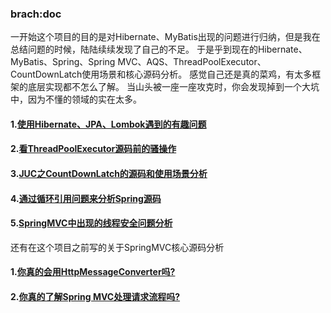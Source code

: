 ### brach:doc
一开始这个项目的目的是对Hibernate、MyBatis出现的问题进行归纳，但是我在总结问题的时候，陆陆续续发现了自己的不足。
于是乎到现在的Hibernate、MyBatis、Spring、Spring MVC、AQS、ThreadPoolExecutor、CountDownLatch使用场景和核心源码分析。
感觉自己还是真的菜鸡，有太多框架的底层实现都不怎么了解。
当山头被一座一座攻克时，你会发现掉到一个大坑中，因为不懂的领域的实在太多。

#### 1.[使用Hibernate、JPA、Lombok遇到的有趣问题](https://www.jianshu.com/p/61d4e28ee254)
#### 2.[看ThreadPoolExecutor源码前的骚操作](https://www.jianshu.com/p/4b94b7ae684b)
#### 3.[JUC之CountDownLatch的源码和使用场景分析](https://www.jianshu.com/p/fa496f7bc553)
#### 4.[通过循环引用问题来分析Spring源码](https://www.jianshu.com/p/768525bf9f30)
#### 5.[SpringMVC中出现的线程安全问题分析](https://www.jianshu.com/p/672a8ecada6c)

还有在这个项目之前写的关于SpringMVC核心源码分析
#### 1.[你真的会用HttpMessageConverter吗?](https://www.jianshu.com/p/0aaeb4144489)
#### 2.[你真的了解Spring MVC处理请求流程吗?](https://www.jianshu.com/p/6f841d81ed72)
